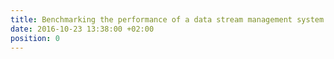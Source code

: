 ```yaml
---
title: Benchmarking the performance of a data stream management system
date: 2016-10-23 13:38:00 +02:00
position: 0
---
```


